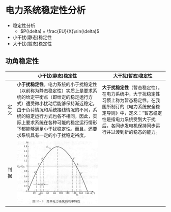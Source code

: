 # 电力系统稳定性分析

- 稳定性分析
  - $P(\delta) = \frac{EU}{X}\sin(\delta)$
- 小干扰(静态)稳定性
- 大干扰(暂态)稳定性


## 功角稳定性

|      | 小干扰(静态)稳定性                                                                                                                                                                                                                                                                                                                 | 大干扰(暂态)稳定性                                                                                                                                                                                                    |
| ---- | ---------------------------------------------------------------------------------------------------------------------------------------------------------------------------------------------------------------------------------------------------------------------------------------------------------------------------------- | --------------------------------------------------------------------------------------------------------------------------------------------------------------------------------------------------------------------- |
| 定义 | **小于扰稳定性**。电力系统的小于扰稳定性（以前称为静态稳定性）实质上是要求系统的给定平衡点（即给定的稳定运行方式）遭受微小扰动后能够保持渐近稳定。由于负荷情况和系统接线情况的不同，系统的稳定运行方式也各不相同，因此，实际上要求系统在各种可能的稳定运行情形下都能够满足小于扰稳定性。而且，还要求系统具有一定的小于扰稳定裕度。 | **大于扰稳定性**（暂态稳定性）。在电力系统中，大于扰稳定性习惯上称为暂态稳定性。在我国所制订的《电力系统安全稳定导则》中，定义：“暂态稳定性是指电力系统受到大于扰后，各同步发电机保持同步运行并过渡到新的稳态的能力。 |
| 判据 | ![alt text](image.png)                                                                                                                                                                                                                                                                                                             |

